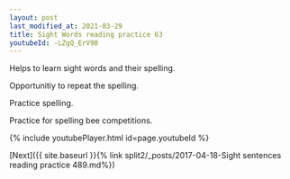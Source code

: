 ```yaml
---
layout: post
last_modified_at: 2021-03-29
title: Sight Words reading practice 63
youtubeId: -LZgQ_ErV90
---
```

 
 
Helps to learn sight words and their spelling.

Opportunitiy to repeat the spelling. 

Practice spelling. 
 
Practice for spelling bee competitions. 
 
{% include youtubePlayer.html id=page.youtubeId %}
 
 

[Next]({{ site.baseurl }}{% link  split2/_posts/2017-04-18-Sight sentences reading practice 489.md%})
 
